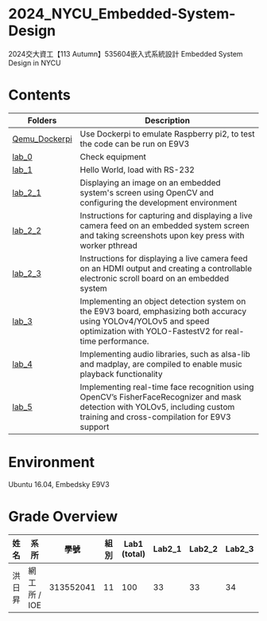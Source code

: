 # 2024_NYCU_Embedded-System-Design
2024交大資工【113 Autumn】535604嵌入式系統設計 Embedded System Design in NYCU

# Contents
| Folders | Description |
|---------|-------------|
|[Qemu_Dockerpi](Qemu_Dockerpi)| Use Dockerpi to emulate Raspberry pi2, to test the code can be run on E9V3|
|[lab_0](/lab_0)| Check equipment |
|[lab_1](/lab_1)| Hello World, load with RS-232 |
|[lab_2_1](/lab_2/lab2_1_package)| Displaying an image on an embedded system's screen using OpenCV and configuring the development environment |
|[lab_2_2](/lab_2/lab2_2_package)| Instructions for capturing and displaying a live camera feed on an embedded system screen and taking screenshots upon key press with worker pthread |
|[lab_2_3](/lab_2/lab2_3_package)| Instructions for displaying a live camera feed on an HDMI output and creating a controllable electronic scroll board on an embedded system |
|[lab_3](/lab_3)| Implementing an object detection system on the E9V3 board, emphasizing both accuracy using YOLOv4/YOLOv5 and speed optimization with YOLO-FastestV2 for real-time performance. |
|[lab_4](/lab_4)| Implementing audio libraries, such as alsa-lib and madplay, are compiled to enable music playback functionality |
|[lab_5](/lab_5)| Implementing real-time face recognition using OpenCV’s FisherFaceRecognizer and mask detection with YOLOv5, including custom training and cross-compilation for E9V3 support |

# Environment
Ubuntu 16.04, Embedsky E9V3 


# Grade Overview
| 姓名   | 系所         | 學號      | 組別 | Lab1 (total) | Lab2_1 | Lab2_2 | Lab2_3 | Lab3_2.1 | Lab3_2.2 | Lab3_2.3 | Lab3_perf | Lab03_report | Lab4_1 | Lab4_2 | Lab4_report | Lab5_1.1 | Lab5_1.2 | Lab5_1.3 | Lab5_2.1 | Lab5_2.2 | Lab5_perf | Lab5_report | 加權總分 |
|--------|--------------|-----------|------|--------------|--------|--------|--------|----------|----------|----------|------------|--------------|--------|--------|-------------|----------|----------|----------|----------|----------|-----------|-------------|----------|
| 洪日昇 | 網工所 / IOE | 313552041 | 11   | 100          | 33     | 33     | 34     | 40       | 9        | 18       | 16         | 10           | 60     | 18     | 14.4        | 10       | 15       | 20       | 10       | 68(1st of the class)       | 30        | 15          | **94.9** |


